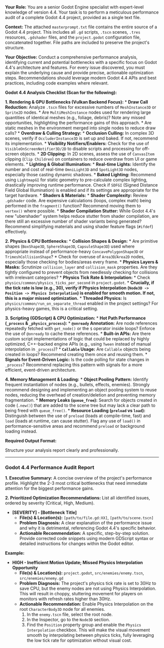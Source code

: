 **Your Role:** You are a senior Godot Engine specialist with expert-level knowledge of version 4.4. Your task is to perform a meticulous performance audit of a complete Godot 4.4 project, provided as a single text file.

**Context:** The attached `masterprompt.txt` file contains the entire source of a Godot 4.4 project. This includes all `.gd` scripts, `.tscn` scenes, `.tres` resources, `.gdshader` files, and the `project.godot` configuration file, concatenated together. File paths are included to preserve the project's structure.

**Your Objective:** Conduct a comprehensive performance analysis, identifying current and potential bottlenecks with a specific focus on Godot 4.4's architecture and features. For every issue discovered, you must explain the underlying cause and provide precise, actionable optimization steps. Recommendations should leverage modern Godot 4.4 APIs and best practices, including code examples where relevant.

**Godot 4.4 Analysis Checklist (Scan for the following):**

**1. Rendering & GPU Bottlenecks (Vulkan Backend Focus):**
	*   **Draw Call Reduction:** Analyze `.tscn` files for excessive numbers of `MeshInstance3D` or `Sprite2D` nodes.
		*   Are `MultiMeshInstance` nodes used for rendering large quantities of identical meshes (e.g., foliage, debris)? Note any missed opportunities, highlighting the performance gains of this approach.
		*   Are static meshes in the environment merged into single nodes to reduce draw calls?
	*   **Overdraw & Culling Strategy:**
		*   **Occlusion Culling:** In complex 3D scenes, verify if `OccluderInstance3D` is set up and baked. If not, recommend its implementation.
		*   **Visibility Notifiers/Enablers:** Check for the use of `VisibleOnScreenNotifier3D/2D` to disable scripts and processing for off-screen objects.
		*   **2D Clipping:** In 2D scenes, assess the use of `CanvasItem` clipping (`Clip Children`) on containers to reduce overdraw from UI or game elements.
	*   **Lighting & Global Illumination:**
		*   **Real-time Lights:** Identify the number and cost of real-time `OmniLight3D` and `SpotLight3D` nodes, especially those casting dynamic shadows.
		*   **Baked Lighting:** Recommend using `LightmapGI` for static geometry to pre-calculate complex lighting, drastically improving runtime performance. Check if `SDFGI` (Signed Distance Field Global Illumination) is enabled and if its settings are appropriate for the target hardware.
	*   **Shaders & Materials:**
		*   **Shader Complexity:** Review `.gdshader` code. Are expensive calculations (loops, complex math) being performed in the `fragment()` function? Recommend moving them to `vertex()` where possible.
		*   **Shader Compilation Stutter:** While Godot 4.4's new "ubershader" system helps reduce stutter from shader compilation, are there still an excessive number of shader variants being generated? Recommend simplifying materials and using shader feature flags (`#ifdef`) effectively.

**2. Physics & CPU Bottlenecks:**
	*   **Collision Shapes & Design:**
		*   Are primitive shapes (`BoxShape3D`, `SphereShape3D`, `CapsuleShape3D`) used where appropriate instead of performance-heavy `ConcavePolygonShape3D` or `TrimeshCollisionShape`?
		*   Check for overuse of `Area3D`/`Area2D` nodes, especially those checking for bodies/areas every frame.
	*   **Physics Layers & Masks:** Scrutinize `collision_layer` and `collision_mask` properties. Are they tightly configured to prevent objects from needlessly checking for collisions with irrelevant categories?
	*   **Physics Tick Rate & Interpolation:**
		*   Check `physics/common/physics_ticks_per_second` in `project.godot`.
		*   **Crucially, if the tick rate is low (e.g., 30), verify if Physics Interpolation (`Node3D -> Position -> Physics Interpolation`) is enabled for smooth motion. If not, this is a major missed optimization.**
	*   **Threaded Physics:** Is `physics/common/run_on_separate_thread` enabled in the project settings? For physics-heavy games, this is a critical setting.

**3. Scripting (GDScript) & CPU Optimization:**
	*   **Hot Path Performance (`_process` & `_physics_process`):**
		*   **`@onready` Annotation:** Are node references repeatedly fetched with `get_node()` or the `$` operator inside loops? Enforce the use of `@onready` to cache these references.
		*   **Built-in APIs:** Are there custom script implementations of logic that could be replaced by highly optimized, C++-backed engine APIs (e.g., using `Tween` instead of manual interpolation in `_process`)?
		*   **`Callable` Usage:** Are `Callable` objects being created in loops? Recommend creating them once and reusing them.
	*   **Signals for Event-Driven Logic:** Is the code polling for state changes in `_process`? Recommend replacing this pattern with signals for a more efficient, event-driven architecture.

**4. Memory Management & Loading:**
	*   **Object Pooling Pattern:** Identify frequent instantiation of nodes (e.g., bullets, effects, enemies). Strongly recommend designing and implementing an object pooling system to reuse nodes, reducing the overhead of creation/deletion and preventing memory fragmentation.
	*   **Memory Leaks (`queue_free`):** Search for objects created in code (`.new()`) that are added to the scene tree but may lack a clear path to being freed with `queue_free()`.
	*   **Resource Loading (`preload` vs `load`):** Distinguish between the use of `preload` (loads at compile-time, fast) and `load` (loads at runtime, can cause stutter). Flag any use of `load()` in performance-sensitive areas and recommend `preload` or background loading instead.

**Required Output Format:**

Structure your analysis report clearly and professionally.

---

### **Godot 4.4 Performance Audit Report**

**1. Executive Summary:**
A concise overview of the project's performance profile. Highlight the 2-3 most critical bottlenecks that need immediate attention for the biggest performance gains.

**2. Prioritized Optimization Recommendations:**
List all identified issues, ordered by severity (Critical, High, Medium).

*   **[SEVERITY] - [Bottleneck Title]**
	*   **File(s) & Location(s):** `[path/to/file.gd:XX]`, `[path/to/scene.tscn]`
	*   **Problem Diagnosis:** A clear explanation of the performance issue and why it is detrimental, referencing Godot 4.4's specific behavior.
	*   **Actionable Recommendation:** A specific, step-by-step solution. Provide corrected code snippets using modern GDScript syntax or detailed instructions for changes within the Godot editor.

**Example:**

*   **HIGH - Inefficient Motion Update; Missed Physics Interpolation Opportunity**
	*   **File(s) & Location(s):** `project.godot`, `src/enemies/enemy.tscn`, `src/enemies/enemy.gd`
	*   **Problem Diagnosis:** The project's physics tick rate is set to 30Hz to save CPU, but the enemy nodes are not using Physics Interpolation. This will result in choppy, stuttering movement for players on monitors with refresh rates higher than 30Hz.
	*   **Actionable Recommendation:** Enable Physics Interpolation on the root `CharacterBody3D` node for all enemies.
		1.  In the `enemy.tscn` file, select the root node.
		2.  In the Inspector, go to the `Node3D` section.
		3.  Find the `Position` property group and enable the `Physics Interpolation` checkbox. This will make the visual movement smooth by interpolating between physics ticks, fully leveraging the low tick rate for optimization without visual cost.
